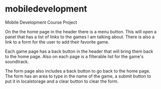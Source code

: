 # mobiledevelopment
Mobile Development Course Project


On the the home page in the header there is a menu button. This will open a panel that has a list of links to the games I am talking about. 
There is also a link to a form for the user to add their favorite game.

Each game page has a back button in the header that will bring them back to the home page. Also on each page is a filterable list for the
game's soundtrack.

The form page also includes a back button to go back to the home page. The form has an area to type in the name of the game, a submit
button to put it in localstorage and a clear button to clear the form.
